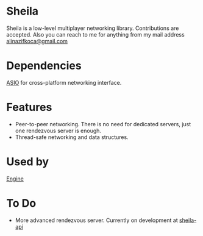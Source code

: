 # Sheila
Sheila is a low-level multiplayer networking library. Contributions are accepted. Also you can reach to me for anything from my mail address [alinazifkoca@gmail.com](mailto:alinazifkoca@gmail.com)

# Dependencies

[ASIO](https://github.com/chriskohlhoff/asio) for cross-platform networking interface.

# Features

- Peer-to-peer networking. There is no need for dedicated servers, just one rendezvous server is enough.
- Thread-safe networking and data structures.

# Used by
[Engine](https://github.com/OnPlayerExitVehicle/Engine)

# To Do

- More advanced rendezvous server. Currently on development at [sheila-api](https://github.com/f4tih35/sheila-api) 
